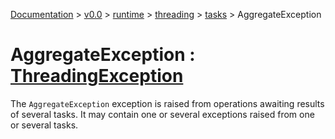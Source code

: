 [Documentation](/docs/documentation.md) >
 [v0.0](/docs/0.0/version.md) >
  [runtime](/docs/0.0/runtime/module.md) >
   [threading](/docs/0.0/runtime/threading/module.md) >
    [tasks](/docs/0.0/runtime/threading/tasks/module.md) >
     AggregateException

# AggregateException : [ThreadingException](../threading_exception.md)

The `AggregateException` exception is raised from operations awaiting results of several tasks. It may contain one or several exceptions raised from one or several tasks.